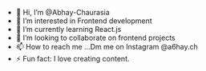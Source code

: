 - 👋 Hi, I’m @Abhay-Chaurasia
- 👀 I’m interested in Frontend development
- 🌱 I’m currently learning React.js
- 💞️ I’m looking to collaborate on frontend projects
- 📫 How to reach me ...Dm me on Instagram @a6hay.ch
- ⚡ Fun fact: I love creating content.

<!---
Abhay-Chaurasia/Abhay-Chaurasia is a ✨ special ✨ repository because its `README.md` (this file) appears on your GitHub profile.
You can click the Preview link to take a look at your changes.
--->
